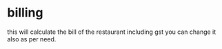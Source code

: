 # billing
this will calculate the bill of the restaurant including gst you can change it also as per need.
